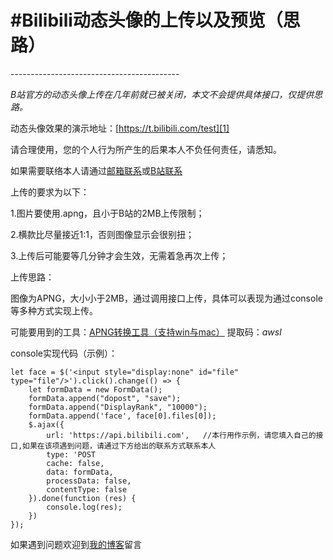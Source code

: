 <h1>#Bilibili动态头像的上传以及预览（思路）</h1>
------------------------------------------

*B站官方的动态头像上传在几年前就已被关闭，本文不会提供具体接口，仅提供思路。*

动态头像效果的演示地址：[https://t.bilibili.com/test][1]

请合理使用，您的个人行为所产生的后果本人不负任何责任，请悉知。

如果需要联络本人请通过[邮箱联系][2]或[B站联系][3]

上传的要求为以下：

1.图片要使用.apng，且小于B站的2MB上传限制；

2.横款比尽量接近1:1，否则图像显示会很别扭；

3.上传后可能要等几分钟才会生效，无需着急再次上传；


上传思路：

图像为APNG，大小小于2MB，通过调用接口上传，具体可以表现为通过console等多种方式实现上传。

可能要用到的工具：[APNG转换工具（支持win与mac）][5] 提取码：*awsl*

console实现代码（示例）：

    let face = $('<input style="display:none" id="file" type="file"/>').click().change(() => {
        let formData = new FormData();
        formData.append("dopost", "save");
        formData.append("DisplayRank", "10000");
        formData.append('face', face[0].files[0]);
        $.ajax({
            url: 'https://api.bilibili.com',   //本行用作示例，请您填入自己的接口,如果在该项遇到问题，请通过下方给出的联系方式联系本人
            type: 'POST
            cache: false,
            data: formData,
            processData: false,
            contentType: false
        }).done(function (res) {
            console.log(res);
        })
    });



如果遇到问题欢迎到[我的博客][4]留言

  [1]: https://space.bilibili.com/2031
  [2]: mailto:i@awsl.tv
  [3]: https://space.bilibili.com/64719640
  [4]: https://zabiy.moe/btx
  [5]: https://pan.baidu.com/s/1Q1E5QycTOXC4hxFSfc2fxg
